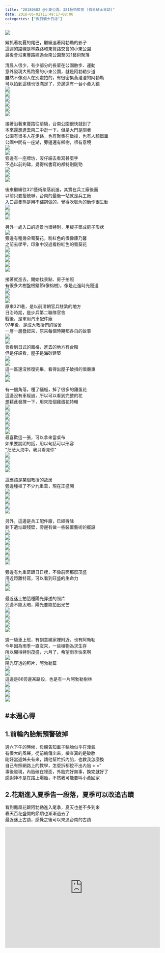 ```yaml
---
title: "20180602 @小東公園、321藝術聚落 [假日騎士日誌]"
date: 2018-06-02T11:49:17+08:00
categories: ["假日騎士日誌"]
---
```


<a href="https://www.strava.com/activities/1616059732" target="_blank"><img src="https://farm2.staticflickr.com/1747/41850680344_9ed767b14e.jpg"></a>

緊抓著初夏的尾巴，繼續追著阿勃勒的影子  
這週的路線是林森路和東豐路交會的小東公園  
最後會沿東豐路經過台南公園至321藝術聚落  
<!--more-->

清晨人很少，有少部分的長輩在公園散步、運動  
意外發現大馬路旁的小東公園，就是阿勃勒步道  
雖然不像別人在別處拍的，有很密集黃澄澄的阿勃勒  
可以拍到這樣也很滿足了，旁邊還有一台小黃入鏡  
![](https://farm2.staticflickr.com/1743/41850774364_a009773fa4.jpg)  
![](https://farm2.staticflickr.com/1724/28699243638_ae6b52eddf.jpg)  
![](https://farm2.staticflickr.com/1748/40764406180_2bc572a99a.jpg)  
![](https://farm2.staticflickr.com/1760/40764405030_7198a91dc6.jpg)  
![](https://farm2.staticflickr.com/1725/41850762644_1f0abfe3f2.jpg)  
![](https://farm2.staticflickr.com/1728/42573001341_3384f8cafc.jpg)  
  
接著沿著東豐路往前騎，台南公園很快就到了  
本來還想進去南二中逛一下，但是大門是關著  
公園有很多人在走路，也有聚集在做操，也有人騎單車  
公園中間有一座湖，旁邊還有柳樹，很有意境  
![](https://farm2.staticflickr.com/1752/42573000531_eab1c8a174.jpg)  
![](https://farm2.staticflickr.com/1760/40764327890_2f9e0b9b34.jpg)  
旁邊有一座牌坊，沒仔細去看寫甚麼字  
不過以前的碑，覺得楷書寫的都特別剛勁  
![](https://farm2.staticflickr.com/1727/42572997061_e087f48986.jpg)  
![](https://farm2.staticflickr.com/1760/41671469085_3f74ca4192.jpg)  
![](https://farm2.staticflickr.com/1735/41850745104_ba0147cec5.jpg)  
  
後來繼續往321藝術聚落前進，其實在兵工廠後面  
以前只要搭統聯，台南的最後一站就是兵工廠  
入口這隻熊是用不鏽鋼做的，覺得吹號角的動作很生動  
![](https://farm2.staticflickr.com/1726/41850744204_7d73a1981c.jpg)  
![](https://farm2.staticflickr.com/1760/41850742604_7fe8d407f3.jpg)  
![](https://farm2.staticflickr.com/1739/41850741904_ddd5fd3819.jpg)  
  
另外一處入口的造景也很特別，用板子築成房子形狀  
![](https://farm2.staticflickr.com/1727/41850739654_8a347fc421.jpg)  
旁邊有種幾朵蜀葵花，粉紅色的很像康乃馨  
之前去學甲，印象中沒過看粉紅色的蜀葵花  
![](https://farm2.staticflickr.com/1752/28699227058_f76ab372a8.jpg)  
![](https://farm2.staticflickr.com/1724/28699225448_7c78d4a73d.jpg)  
![](https://farm2.staticflickr.com/1734/42572981151_8492186d57.jpg)  
![](https://farm2.staticflickr.com/1740/40764380890_089617135b.jpg)  
![](https://farm2.staticflickr.com/1737/28699221088_a0a4011a83.jpg)  
  
接著就進去，開始找景點、房子拍照  
有很多大樹盤根錯節(像榕樹)，像是走進時光隧道  
![](https://farm2.staticflickr.com/1751/41850735834_1cc2930acd.jpg)  
![](https://farm2.staticflickr.com/1725/41850735424_32af3d4604.jpg)  
![](https://farm2.staticflickr.com/1737/41850735004_65fcbce703.jpg)  
原來321巷，是以前清朝官兵駐紮的地方  
日治時期，是步兵第二聯隊官舍  
戰後，是軍用汽車配件廠  
97年後，是成大教授們的宿舍  
一層一層疊起來，原來每個時期都各自的故事  
![](https://farm2.staticflickr.com/1732/41850734734_3e882ba124.jpg)  
![](https://farm2.staticflickr.com/1725/28699172098_6eb5ba2a84.jpg)  
會看到日式的風格，進去的地方有台階  
但是仔細看，屋子是海砂建築  
![](https://farm2.staticflickr.com/1729/40764374380_6b9693f1ed.jpg)  
![](https://farm2.staticflickr.com/1723/40764373700_2f08f975e3.jpg)  
這一區還沒修復完畢，看得出屋子破損的很嚴重  
![](https://farm2.staticflickr.com/1734/40764372730_20d9188b8b.jpg)  
![](https://farm2.staticflickr.com/1752/41850731684_db870acc54.jpg)  
  
有一個角落，種了緬梔，掉了很多的雞蛋花  
這邊沒有車經過，所以可以看到完整的花  
想藉此發揮一下，用來拍個雞蛋花特輯  
![](https://farm2.staticflickr.com/1747/41850731204_6038964ba9.jpg)  
![](https://farm2.staticflickr.com/1738/41850730574_c9d07d7b36.jpg)  
![](https://farm2.staticflickr.com/1730/41850730014_d8ccb17315.jpg)  
![](https://farm2.staticflickr.com/1724/28699208808_fea2d787eb.jpg)  
![](https://farm2.staticflickr.com/1755/41850727864_d2fc24d300.jpg)  
![](https://farm2.staticflickr.com/1748/41671429335_bdf4937e92.jpg)  
最喜歡這一張，可以拿來當桌布  
如果要說明的話，用以句話可以形容  
"茫茫大海中，我只看見你"  
![](https://farm2.staticflickr.com/1721/28699206858_167c51fa32.jpg)  
![](https://farm2.staticflickr.com/1722/42572959561_f84247cb11.jpg)  
![](https://farm2.staticflickr.com/1760/28699205108_1b096b0104.jpg)  
![](https://farm2.staticflickr.com/1752/42572957891_8ab03ffe0d.jpg)  
  
這應該是某個教授的故居  
旁邊種植了不少九重葛，現在正盛開  
![](https://farm2.staticflickr.com/1741/42572956361_1bea3bb8ab.jpg)  
![](https://farm2.staticflickr.com/1738/40764326620_a8167b7f68.jpg)  
![](https://farm2.staticflickr.com/1735/42572954901_3977ac8d7d.jpg)  
![](https://farm2.staticflickr.com/1736/42572953291_b7c621bfc9.jpg)  
![](https://farm2.staticflickr.com/1746/42572950621_cff9e66c24.jpg)  
  
另外，這邊是兵工配件廠，已經拆除  
剩下遺址跟殘壁，旁邊有做一些裝置藝術的擺設  
![](https://farm2.staticflickr.com/1725/42572949481_894eb4e99d.jpg)  
![](https://farm2.staticflickr.com/1748/42572948291_d8daa6b6d3.jpg)  
![](https://farm2.staticflickr.com/1739/42572947951_c38a63c744.jpg)  
![](https://farm2.staticflickr.com/1737/28699188708_6e873e41d6.jpg)  
![](https://farm2.staticflickr.com/1741/28699188028_8c9e765b46.jpg)  
![](https://farm2.staticflickr.com/1753/28699186168_2b0258c952.jpg)  
![](https://farm2.staticflickr.com/1742/27703108567_555b217d92.jpg)  
  
旁邊有九重葛跟日日櫻，不像前面那麼茂盛  
用近距離特寫，可以看到旺盛的生命力  
![](https://farm2.staticflickr.com/1741/27703106247_b8e81fcf4f.jpg)  
![](https://farm2.staticflickr.com/1744/28699180098_ae67702534.jpg)  
  
最近迷上拍這種陽光穿透的照片  
旁邊不能太暗，陽光要能拍出光芒  
![](https://farm2.staticflickr.com/1741/27703098817_4e6dee21aa.jpg)  
![](https://farm2.staticflickr.com/1723/27703096127_1f94a24e33.jpg)  
![](https://farm2.staticflickr.com/1742/41850682624_0cc929b333.jpg)  
![](https://farm2.staticflickr.com/1751/40764326260_aaede48c08.jpg)  
![](https://farm2.staticflickr.com/1759/42521261532_5d2fc870e4.jpg)  
  
週一騎車上班，有刻意繞家裡附近，也有阿勃勒  
今年因為雨季一直沒來，一些植物為求生存  
所以開得特別茂盛，六月了，希望雨季快來啊  
![](https://farm2.staticflickr.com/1755/28699263648_2a89e61f78.jpg)  
陽光穿透的照片，阿勃勒篇  
![](https://farm2.staticflickr.com/1721/42521257052_490d210c9c.jpg)  
![](https://farm2.staticflickr.com/1738/42521256382_dab4a5740f.jpg)  
這邊是86旁邊某路段，也是有一片阿勃勒樹林  
![](https://farm2.staticflickr.com/1723/27703093957_d7de0de11a.jpg)  
![](https://farm2.staticflickr.com/1742/42521251692_1488a8e8df.jpg)  
![](https://farm2.staticflickr.com/1747/27703164257_66ec8fee3d.jpg)  
![](https://farm2.staticflickr.com/1758/28699249778_948dd151fd.jpg)  
  
## #本週心得  
## 1.前輪內胎無預警破掉  
週六下午的時候，母親告知車子輪胎似乎在洩氣  
有很大的風聲，從前輪傳出來，檢查真的是破胎  
剛好當週姊夫有來，請他幫忙拆內胎，也教我怎麼換  
自己有照網路上的教學，怎麼拆都挖不出內胎 = ="  
事後發現，內胎破在裡面，外胎完好無事，換完就好了  
感謝神不是在路上爆胎，不然我可能要叫小黃回家  
## 2.花期進入夏季告一段落，夏季可以改追古蹟  
看到鳳凰花跟阿勃勒進入尾季，夏天也差不多到來  
春天百花盛開的節期也漸漸過去了  
最近迷上古蹟，感覺之後可以來追台南的古蹟  

<div class="embedly-responsive" style="position: relative;padding-bottom: 78.2227%;height: 0;overflow: hidden;"><iframe class="embedly-embed" frameborder="0" scrolling="no" allowfullscreen src="https://cdn.embedly.com/widgets/media.html?src=https://www.relive.cc/view/vxOQMBMGY2O/widget?r=embed-site&url=https://www.relive.cc/view/vxOQMBMGY2O?r=embed-site&image=https://www.relive.cc/view/vxOQMBMGY2O/png?x-ref=embed-site&key=f1631a41cb254ca5b035dc5747a5bd75&type=text/html&schema=relive" width="1024" height="801" style="position: absolute;top: 0;left: 0;width: 100%;height: 100%;"></iframe></div>